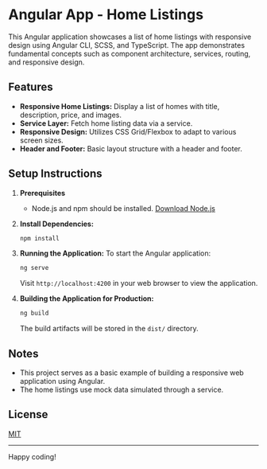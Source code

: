 # Angular App - Home Listings

This Angular application showcases a list of home listings with responsive design using Angular CLI, SCSS, and TypeScript. The app demonstrates fundamental concepts such as component architecture, services, routing, and responsive design.

## Features
- **Responsive Home Listings:** Display a list of homes with title, description, price, and images.
- **Service Layer:** Fetch home listing data via a service.
- **Responsive Design:** Utilizes CSS Grid/Flexbox to adapt to various screen sizes.
- **Header and Footer:** Basic layout structure with a header and footer.

## Setup Instructions

1. **Prerequisites**
   - Node.js and npm should be installed. [Download Node.js](https://nodejs.org/)

2. **Install Dependencies:**
   ```bash
   npm install
   ```

3. **Running the Application:**
   To start the Angular application:
   ```bash
   ng serve 
   ```   
   Visit `http://localhost:4200` in your web browser to view the application.

4. **Building the Application for Production:**
   ```bash
   ng build
   ```

   The build artifacts will be stored in the `dist/` directory.

## Notes
- This project serves as a basic example of building a responsive web application using Angular.
- The home listings use mock data simulated through a service.

## License
[MIT](LICENSE)

---

Happy coding!